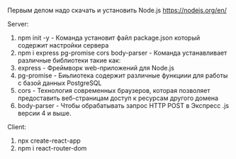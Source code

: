 Первым делом надо скачать и установить Node.js 
https://nodejs.org/en/

Server:
1. npm init -y - Команда установит файл package.json который содержит настройки сервера
2. npm i express pg-promise cors body-parser - Команда устанавливает различные библиотеки такие как:
1.	express - Фреймворк web-приложений для Node.js
2.	pg-promise - Биьлиотека содержит различные функциии для работы с базой данных PostgreSQL
3.	cors - Технология современных браузеров, которая позволяет предоставить веб-страницам доступ к ресурсам другого домена
4.	body-parser - Чтобы обрабатывать запрос HTTP POST в Экспресс .js версии 4 и выше.

Client:
1. npx create-react-app
2. npm i react-router-dom
